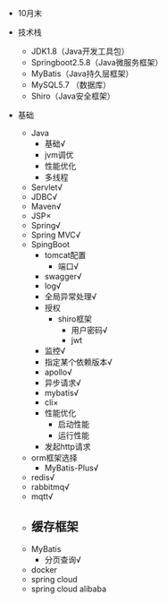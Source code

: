- 10月末
- 技术栈
    - JDK1.8（Java开发工具包）
    - Springboot2.5.8（Java微服务框架）
    - MyBatis（Java持久层框架） 
    - MySQL5.7 （数据库）
    - Shiro（Java安全框架）

- 基础
    - Java
        - 基础√
        - jvm调优
        - 性能优化
        - 多线程
    - Servlet√
    - JDBC√
    - Maven√
    - JSP×
    - Spring√
    - Spring MVC√
    - SpingBoot
        - tomcat配置
            - 端口√
        - swagger√
        - log√
        - 全局异常处理√
        - 授权
            - shiro框架
                - 用户密码√
                - jwt
        - 监控√
        - 指定某个依赖版本√
        - apollo√
        - 异步请求√
        - mybatis√
        - cli×
        - 性能优化
            - 启动性能
            - 运行性能
        - 发起http请求
    - orm框架选择
        - MyBatis-Plus√
    - redis√
    - rabbitmq√
    - mqtt√
    - 缓存框架
        - 
    - MyBatis
        - 分页查询√
    - docker
    - spring cloud
    - spring cloud alibaba


















